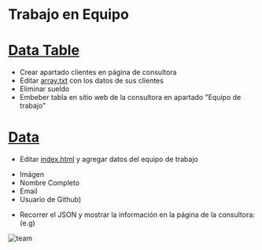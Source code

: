 # Trabajo en Equipo

# [Data Table](https://github.com/danjrosales/data/tree/master/datatable) 

* Crear apartado clientes en página de consultora
* Editar [array.txt](https://github.com/danjrosales/data/blob/master/datatable/array.txt) con los datos de sus clientes
* Eliminar sueldo
* Embeber tabla en sitio web de la consultora en apartado "Equipo de trabajo"

# [Data](https://github.com/danjrosales/data/tree/master/data)

* Editar [index.html](https://github.com/danjrosales/data/blob/master/data/index.html) y agregar datos del equipo de trabajo
 - Imágen
 - Nombre Completo
 - Email
 - Usuario de Github)
* Recorrer el JSON y mostrar la información en la página de la consultora: (e.g)

![team](https://github.com/danjrosales/data/blob/master/img/team.png)
